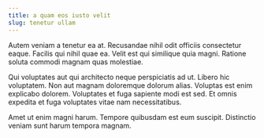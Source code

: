 ```yaml
---
title: a quam eos iusto velit
slug: tenetur ullam
---
```


Autem veniam a tenetur ea at. Recusandae nihil odit officiis consectetur eaque. Facilis qui nihil quae ea. Velit est qui similique quia magni. Ratione soluta commodi magnam quas molestiae.

Qui voluptates aut qui architecto neque perspiciatis ad ut. Libero hic voluptatem. Non aut magnam doloremque dolorum alias. Voluptas est enim explicabo dolorem. Voluptates et fuga sapiente modi est sed. Et omnis expedita et fuga voluptates vitae nam necessitatibus.

Amet ut enim magni harum. Tempore quibusdam est eum suscipit. Distinctio veniam sunt harum tempora magnam.
